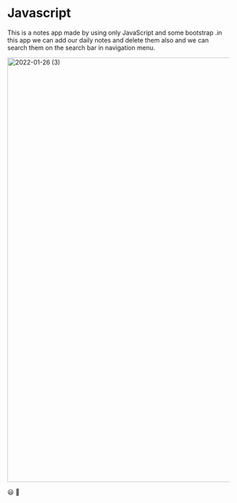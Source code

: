 
# Javascript

This is a notes app made by using only JavaScript and some bootstrap .in this app we can add our daily notes and delete them also and we can search them on the search bar in navigation menu.

<img width="960" alt="2022-01-26 (3)" src="https://user-images.githubusercontent.com/60420763/151130548-72f08a6a-423a-465a-94f5-380ae0a8a94a.png">

:smiley:
:blue_heart:

